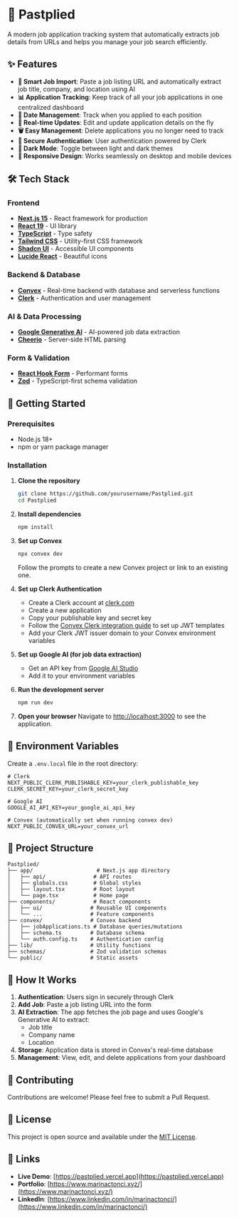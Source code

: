 # 📝 Pastplied

A modern job application tracking system that automatically extracts job details from URLs and helps you manage your job search efficiently.

## ✨ Features

- **🔗 Smart Job Import**: Paste a job listing URL and automatically extract job title, company, and location using AI
- **📊 Application Tracking**: Keep track of all your job applications in one centralized dashboard
- **📅 Date Management**: Track when you applied to each position
- **🔄 Real-time Updates**: Edit and update application details on the fly
- **🗑️ Easy Management**: Delete applications you no longer need to track
- **🔐 Secure Authentication**: User authentication powered by Clerk
- **🌙 Dark Mode**: Toggle between light and dark themes
- **📱 Responsive Design**: Works seamlessly on desktop and mobile devices

## 🛠️ Tech Stack

### Frontend
- **[Next.js 15](https://nextjs.org/)** - React framework for production
- **[React 19](https://react.dev/)** - UI library
- **[TypeScript](https://www.typescriptlang.org/)** - Type safety
- **[Tailwind CSS](https://tailwindcss.com/)** - Utility-first CSS framework
- **[Shadcn UI](https://ui.shadcn.com/)** - Accessible UI components
- **[Lucide React](https://lucide.dev/)** - Beautiful icons

### Backend & Database
- **[Convex](https://convex.dev/)** - Real-time backend with database and serverless functions
- **[Clerk](https://clerk.com/)** - Authentication and user management

### AI & Data Processing
- **[Google Generative AI](https://ai.google.dev/)** - AI-powered job data extraction
- **[Cheerio](https://cheerio.js.org/)** - Server-side HTML parsing

### Form & Validation
- **[React Hook Form](https://react-hook-form.com/)** - Performant forms
- **[Zod](https://zod.dev/)** - TypeScript-first schema validation

## 🚀 Getting Started

### Prerequisites

- Node.js 18+ 
- npm or yarn package manager

### Installation

1. **Clone the repository**
   ```bash
   git clone https://github.com/yourusername/Pastplied.git
   cd Pastplied
   ```

2. **Install dependencies**
   ```bash
   npm install
   ```

3. **Set up Convex**
   ```bash
   npx convex dev
   ```
   Follow the prompts to create a new Convex project or link to an existing one.

4. **Set up Clerk Authentication**
   - Create a Clerk account at [clerk.com](https://clerk.com)
   - Create a new application
   - Copy your publishable key and secret key
   - Follow the [Convex Clerk integration guide](https://docs.convex.dev/auth/clerk) to set up JWT templates
   - Add your Clerk JWT issuer domain to your Convex environment variables

5. **Set up Google AI (for job data extraction)**
   - Get an API key from [Google AI Studio](https://aistudio.google.com/)
   - Add it to your environment variables

6. **Run the development server**
   ```bash
   npm run dev
   ```

7. **Open your browser**
   Navigate to [http://localhost:3000](http://localhost:3000) to see the application.

## 🔧 Environment Variables

Create a `.env.local` file in the root directory:

```env
# Clerk
NEXT_PUBLIC_CLERK_PUBLISHABLE_KEY=your_clerk_publishable_key
CLERK_SECRET_KEY=your_clerk_secret_key

# Google AI
GOOGLE_AI_API_KEY=your_google_ai_api_key

# Convex (automatically set when running convex dev)
NEXT_PUBLIC_CONVEX_URL=your_convex_url
```

## 📁 Project Structure

```
Pastplied/
├── app/                    # Next.js app directory
│   ├── api/               # API routes
│   ├── globals.css        # Global styles
│   ├── layout.tsx         # Root layout
│   └── page.tsx           # Home page
├── components/            # React components
│   ├── ui/               # Reusable UI components
│   └── ...               # Feature components
├── convex/               # Convex backend
│   ├── jobApplications.ts # Database queries/mutations
│   ├── schema.ts         # Database schema
│   └── auth.config.ts    # Authentication config
├── lib/                  # Utility functions
├── schemas/              # Zod validation schemas
└── public/               # Static assets
```

## 🎯 How It Works

1. **Authentication**: Users sign in securely through Clerk
2. **Add Job**: Paste a job listing URL into the form
3. **AI Extraction**: The app fetches the job page and uses Google's Generative AI to extract:
   - Job title
   - Company name
   - Location
4. **Storage**: Application data is stored in Convex's real-time database
5. **Management**: View, edit, and delete applications from your dashboard

## 🤝 Contributing

Contributions are welcome! Please feel free to submit a Pull Request.

## 📄 License

This project is open source and available under the [MIT License](LICENSE).

## 🔗 Links

- **Live Demo**: [https://pastplied.vercel.app](https://pastplied.vercel.app)
- **Portfolio**: [https://www.marinactonci.xyz/](https://www.marinactonci.xyz/)
- **LinkedIn**: [https://www.linkedin.com/in/marinactonci/](https://www.linkedin.com/in/marinactonci/)

